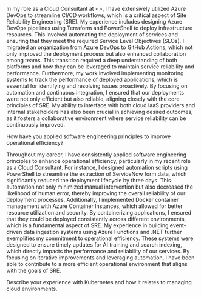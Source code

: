 In my role as a Cloud Consultant at <>, I have extensively utilized Azure DevOps to streamline CI/CD workflows, which is a critical aspect of Site Reliability Engineering (SRE). My experience includes designing Azure DevOps pipelines using Terraform and PowerShell to deploy infrastructure resources. This involved automating the deployment of services and ensuring that they meet the required Service Level Objectives (SLOs). I migrated an organization from Azure DevOps to GitHub Actions, which not only improved the deployment process but also enhanced collaboration among teams. This transition required a deep understanding of both platforms and how they can be leveraged to maintain service reliability and performance. Furthermore, my work involved implementing monitoring systems to track the performance of deployed applications, which is essential for identifying and resolving issues proactively. By focusing on automation and continuous integration, I ensured that our deployments were not only efficient but also reliable, aligning closely with the core principles of SRE. My ability to interface with both cloud IaaS providers and internal stakeholders has also been crucial in achieving desired outcomes, as it fosters a collaborative environment where service reliability can be continuously improved.

How have you applied software engineering principles to improve operational efficiency?

Throughout my career, I have consistently applied software engineering principles to enhance operational efficiency, particularly in my recent role as a Cloud Consultant. For instance, I designed automation scripts using PowerShell to streamline the extraction of ServiceNow form data, which significantly reduced the deployment lifecycle by three days. This automation not only minimized manual intervention but also decreased the likelihood of human error, thereby improving the overall reliability of our deployment processes. Additionally, I implemented Docker container management with Azure Container Instances, which allowed for better resource utilization and security. By containerizing applications, I ensured that they could be deployed consistently across different environments, which is a fundamental aspect of SRE. My experience in building event-driven data ingestion systems using Azure Functions and .NET further exemplifies my commitment to operational efficiency. These systems were designed to ensure timely updates for AI training and search indexing, which directly impacts the performance and reliability of our services. By focusing on iterative improvements and leveraging automation, I have been able to contribute to a more efficient operational environment that aligns with the goals of SRE.


Describe your experience with Kubernetes and how it relates to managing cloud environments.
